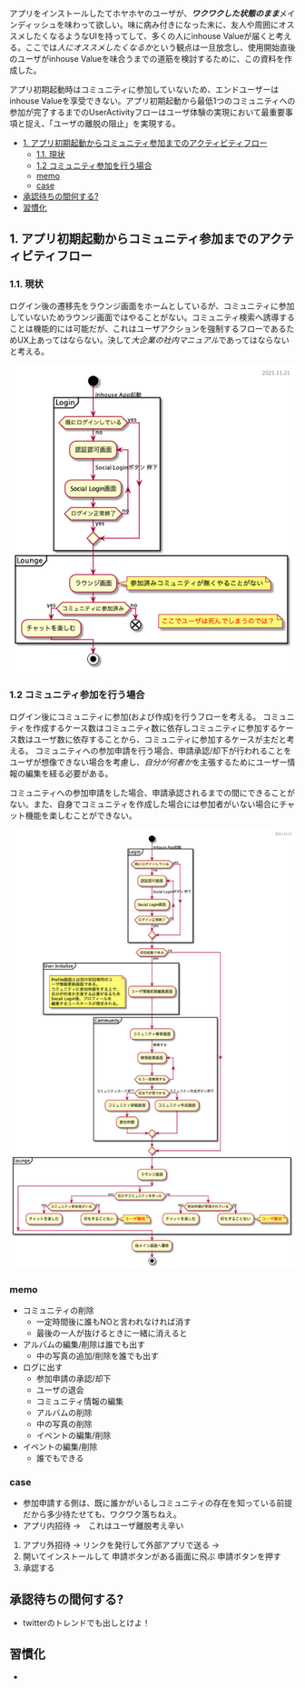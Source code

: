 アプリをインストールしたてホヤホヤのユーザが、***ワクワクした状態のまま***メインディッシュを味わって欲しい。味に病み付きになった末に、友人や周囲にオススメしたくなるようなUIを持ってして、多くの人にinhouse Valueが届くと考える。ここでは*人にオススメしたくなるか*という観点は一旦放念し、使用開始直後のユーザがinhouse Valueを味合うまでの道筋を検討するために、この資料を作成した。

アプリ初期起動時はコミュニティに参加していないため、エンドユーザーはinhouse Valueを享受できない。アプリ初期起動から最低1つのコミュニティへの参加が完了するまでのUserActivityフローはユーザ体験の実現において最重要事項と捉え、「ユーザの離脱の阻止」を実現する。



- [1. アプリ初期起動からコミュニティ参加までのアクティビティフロー](#1-アプリ初期起動からコミュニティ参加までのアクティビティフロー)
  - [1.1. 現状](#11-現状)
  - [1.2 コミュニティ参加を行う場合](#12-コミュニティ参加を行う場合)
  - [memo](#memo)
  - [case](#case)
- [承認待ちの間何する?](#承認待ちの間何する)
- [習慣化](#習慣化)


## 1. アプリ初期起動からコミュニティ参加までのアクティビティフロー
### 1.1. 現状
ログイン後の遷移先をラウンジ画面をホームとしているが、コミュニティに参加していないためラウンジ画面ではやることがない。コミュニティ検索へ誘導することは機能的には可能だが、これはユーザアクションを強制するフローであるためUX上あってはならない。決して*大企業の社内マニュアル*であってはならないと考える。

![00_activity](./flow/00_activity.png)

### 1.2 コミュニティ参加を行う場合
ログイン後にコミュニティに参加(および作成)を行うフローを考える。
コミュニティを作成するケース数はコミュニティ数に依存しコミュニティに参加するケース数はユーザ数に依存することから、コミュニティに参加するケースが主だと考える。
コミュニティへの参加申請を行う場合、申請承認/却下が行われることをユーザが想像できない場合を考慮し、*自分が何者か*を主張するためにユーザー情報の編集を経る必要がある。

コミュニティへの参加申請をした場合、申請承認されるまでの間にできることがない。また、自身でコミュニティを作成した場合には参加者がいない場合にチャット機能を楽しむことができない。

![01_activity](./flow/01_activity.png)




### memo
- コミュニティの削除
  - 一定時間後に誰もNOと言われなければ消す
  - 最後の一人が抜けるときに一緒に消えると
- アルバムの編集/削除は誰でも出す
  - 中の写真の追加/削除を誰でも出す
- ログに出す
  - 参加申請の承認/却下
  - ユーザの退会
  - コミュニティ情報の編集
  - アルバムの削除
  - 中の写真の削除
  - イベントの編集/削除
- イベントの編集/削除
  - 誰でもできる

### case 
- 参加申請する側は、既に誰かがいるしコミュニティの存在を知っている前提だから多少待たせても、ワクワク落ちねえ。
- アプリ内招待 ->　これはユーザ離脱考え辛い
1. アプリ外招待 -> リンクを発行して外部アプリで送る -> 
2. 開いてインストールして 申請ボタンがある画面に飛ぶ 申請ボタンを押す 
3. 承認する





## 承認待ちの間何する?
- twitterのトレンドでも出しとけよ！





## 習慣化
-  

